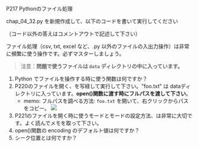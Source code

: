 P217 Pythonのファイル処理

chap_04_32.py を新規作成して、以下のコードを書いて実行してください

（コード以外の答えはコメントアウトで記述して下さい）

ファイル処理（csv, txt, excel など、.py 以外のファイルの入出力操作）は非常に頻繁に使う操作です。必ずマスターしましょう。

> 注意：**問題で使うファイルは `data` ディレクトリの中に入っています。**


1. Python でファイルを操作する時に使う関数は何ですか？
1. P220のファイルを開く、を写経して実行して下さい。"foo.txt" は dataディレクトリに入っています。**open()関数に渡す時にフルパスを渡して下さい**。
    + memo: フルパスを調べる方法: `foo.txt` を開いて、右クリックからパスをコピー。
    ![](https://i.imgur.com/tbfUqYh.jpg)
1. P221のファイルを開く時に使うモードとモードの設定方法、は非常に大切です。よく読んでメモを取って下さい。
1. open()関数の encoding のデフォルト値は何ですか？
1. シーク位置とは何ですか？


